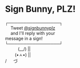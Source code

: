 # Sign Bunny, PLZ!

┌─────────────────┐  
       Tweet [@signbunnyplz](https://twitter.com/signbunnyplz)  
      and I'll reply with your  
         message in a sign!  
└─────────────────┘  
   (\__/)  ||  
    (•ㅅ•)  ||  
     /  　  づ  